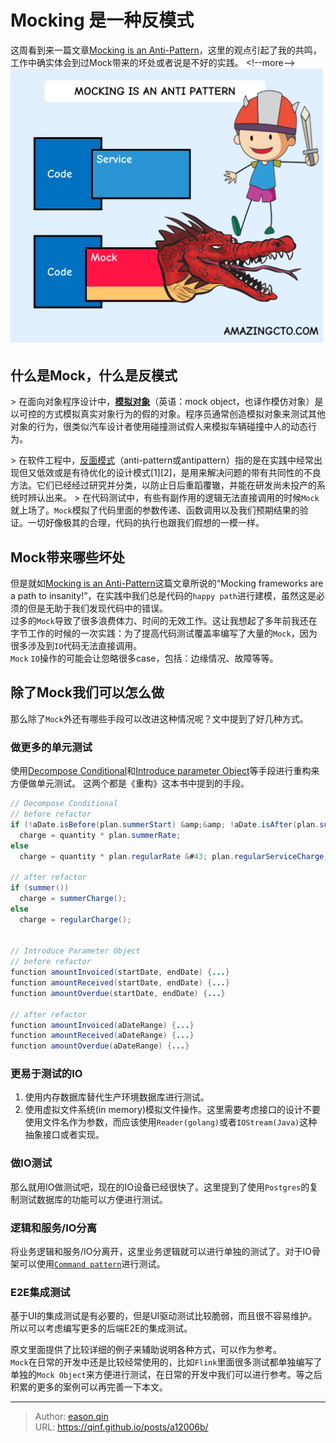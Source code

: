 # Mocking 是一种反模式


这周看到来一篇文章[Mocking is an Anti-Pattern](https://www.amazingcto.com/mocking-is-an-antipattern-how-to-test-without-mocking/)，这里的观点引起了我的共鸣，工作中确实体会到过Mock带来的坏处或者说是不好的实践。
&lt;!--more--&gt;
![Mock是一种反模式](images/mock-is-an-anti-pattern/mock.png)
## 什么是Mock，什么是反模式
&gt; 在面向对象程序设计中，[**模拟对象**](https://zh.wikipedia.org/wiki/%E6%A8%A1%E6%8B%9F%E5%AF%B9%E8%B1%A1)（英语：mock object，也译作模仿对象）是以可控的方式模拟真实对象行为的假的对象。程序员通常创造模拟对象来测试其他对象的行为，很类似汽车设计者使用碰撞测试假人来模拟车辆碰撞中人的动态行为。

&gt; 在软件工程中，[反面模式](https://zh.wikipedia.org/wiki/%E5%8F%8D%E9%9D%A2%E6%A8%A1%E5%BC%8F)（anti-pattern或antipattern）指的是在实践中经常出现但又低效或是有待优化的设计模式[1][2]，是用来解决问题的带有共同性的不良方法。它们已经经过研究并分类，以防止日后重蹈覆辙，并能在研发尚未投产的系统时辨认出来。
&gt; 
在代码测试中，有些有副作用的逻辑无法直接调用的时候`Mock`就上场了。`Mock`模拟了代码里面的参数传递、函数调用以及我们预期结果的验证。一切好像极其的合理，代码的执行也跟我们假想的一模一样。
## Mock带来哪些坏处
但是就如[Mocking is an Anti-Pattern](https://www.amazingcto.com/mocking-is-an-antipattern-how-to-test-without-mocking/)这篇文章所说的“Mocking frameworks are a path to insanity!”，在实践中我们总是代码的`happy path`进行建模，虽然这是必须的但是无助于我们发现代码中的错误。    
过多的`Mock`导致了很多浪费体力、时间的无效工作。这让我想起了多年前我还在字节工作的时候的一次实践：为了提高代码测试覆盖率编写了大量的`Mock`，因为很多涉及到`IO`代码无法直接调用。  
`Mock` `IO`操作的可能会让忽略很多case，包括：边缘情况、故障等等。
## 除了Mock我们可以怎么做
那么除了`Mock`外还有哪些手段可以改进这种情况呢？文中提到了好几种方式。
### 做更多的单元测试
使用[Decompose Conditional](https://www.refactoring.com/catalog/decomposeConditional.html)和[Introduce parameter Object](https://refactoring.com/catalog/introduceParameterObject.html)等手段进行重构来方便做单元测试。
这两个都是《重构》这本书中提到的手段。
```Java
// Decompose Conditional
// before refactor
if (!aDate.isBefore(plan.summerStart) &amp;&amp; !aDate.isAfter(plan.summerEnd))
  charge = quantity * plan.summerRate;
else
  charge = quantity * plan.regularRate &#43; plan.regularServiceCharge;

// after refactor
if (summer())
  charge = summerCharge();
else
  charge = regularCharge();


// Introduce Parameter Object
// before refactor
function amountInvoiced(startDate, endDate) {...}
function amountReceived(startDate, endDate) {...}
function amountOverdue(startDate, endDate) {...}

// after refactor
function amountInvoiced(aDateRange) {...}
function amountReceived(aDateRange) {...}
function amountOverdue(aDateRange) {...}
```
### 更易于测试的IO
1. 使用内存数据库替代生产环境数据库进行测试。
2. 使用虚拟文件系统(in memory)模拟文件操作。这里需要考虑接口的设计不要使用文件名作为参数，而应该使用`Reader(golang)`或者`IOStream(Java)`这种抽象接口或者实现。
### 做IO测试
那么就用IO做测试吧，现在的IO设备已经很快了。这里提到了使用`Postgres`的复制测试数据库的功能可以方便进行测试。
### 逻辑和服务/IO分离
将业务逻辑和服务/IO分离开，这里业务逻辑就可以进行单独的测试了。对于IO骨架可以使用[`Command pattern`](https://en.wikipedia.org/wiki/Command_pattern)进行测试。
### E2E集成测试
基于UI的集成测试是有必要的，但是UI驱动测试比较脆弱，而且很不容易维护。所以可以考虑编写更多的后端E2E的集成测试。

原文里面提供了比较详细的例子来辅助说明各种方式，可以作为参考。  
`Mock`在日常的开发中还是比较经常使用的，比如`Flink`里面很多测试都单独编写了单独的`Mock Object`来方便进行测试，在日常的开发中我们可以进行参考。等之后积累的更多的案例可以再完善一下本文。

---

> Author: [eason.qin](https://github.com/qinf)  
> URL: https://qinf.github.io/posts/a12006b/  

